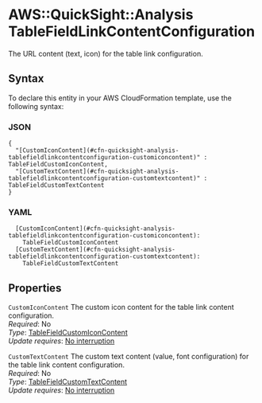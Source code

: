 # AWS::QuickSight::Analysis TableFieldLinkContentConfiguration<a name="aws-properties-quicksight-analysis-tablefieldlinkcontentconfiguration"></a>

The URL content \(text, icon\) for the table link configuration\.

## Syntax<a name="aws-properties-quicksight-analysis-tablefieldlinkcontentconfiguration-syntax"></a>

To declare this entity in your AWS CloudFormation template, use the following syntax:

### JSON<a name="aws-properties-quicksight-analysis-tablefieldlinkcontentconfiguration-syntax.json"></a>

```
{
  "[CustomIconContent](#cfn-quicksight-analysis-tablefieldlinkcontentconfiguration-customiconcontent)" : TableFieldCustomIconContent,
  "[CustomTextContent](#cfn-quicksight-analysis-tablefieldlinkcontentconfiguration-customtextcontent)" : TableFieldCustomTextContent
}
```

### YAML<a name="aws-properties-quicksight-analysis-tablefieldlinkcontentconfiguration-syntax.yaml"></a>

```
  [CustomIconContent](#cfn-quicksight-analysis-tablefieldlinkcontentconfiguration-customiconcontent): 
    TableFieldCustomIconContent
  [CustomTextContent](#cfn-quicksight-analysis-tablefieldlinkcontentconfiguration-customtextcontent): 
    TableFieldCustomTextContent
```

## Properties<a name="aws-properties-quicksight-analysis-tablefieldlinkcontentconfiguration-properties"></a>

`CustomIconContent`  <a name="cfn-quicksight-analysis-tablefieldlinkcontentconfiguration-customiconcontent"></a>
The custom icon content for the table link content configuration\.  
*Required*: No  
*Type*: [TableFieldCustomIconContent](aws-properties-quicksight-analysis-tablefieldcustomiconcontent.md)  
*Update requires*: [No interruption](https://docs.aws.amazon.com/AWSCloudFormation/latest/UserGuide/using-cfn-updating-stacks-update-behaviors.html#update-no-interrupt)

`CustomTextContent`  <a name="cfn-quicksight-analysis-tablefieldlinkcontentconfiguration-customtextcontent"></a>
The custom text content \(value, font configuration\) for the table link content configuration\.  
*Required*: No  
*Type*: [TableFieldCustomTextContent](aws-properties-quicksight-analysis-tablefieldcustomtextcontent.md)  
*Update requires*: [No interruption](https://docs.aws.amazon.com/AWSCloudFormation/latest/UserGuide/using-cfn-updating-stacks-update-behaviors.html#update-no-interrupt)